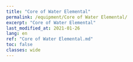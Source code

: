 ```yaml
---
title: "Core of Water Elemental"
permalink: /equipment/Core of Water Elemental/
excerpt: "Core of Water Elemental"
last_modified_at: 2021-01-26
lang: en
ref: "Core of Water Elemental.md"
toc: false
classes: wide
---
```



